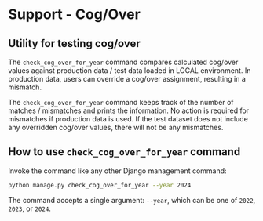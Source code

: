# Support - Cog/Over

## Utility for testing cog/over 

The `check_cog_over_for_year` command compares calculated cog/over values against production data / test data loaded in LOCAL environment. In production data, users can override a cog/over assignment, resulting in a mismatch. 

The `check_cog_over_for_year` command keeps track of the number of matches / mismatches and prints the information. No action is required for mismatches if production data is used. If the test dataset does not include any overridden cog/over values, there will not be any mismatches.


## How to use `check_cog_over_for_year` command
Invoke the command like any other Django management command:
```bash
python manage.py check_cog_over_for_year --year 2024
```
The command accepts a single argument: `--year`, which can be one of `2022`, `2023`, or `2024`.

